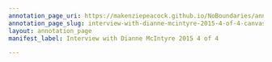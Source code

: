 ```yaml
---
annotation_page_uri: https://makenziepeacock.github.io/NoBoundaries/annotations/interview-with-dianne-mcintyre-2015-4-of-4-canvas-1-00-00-30.json
annotation_page_slug: interview-with-dianne-mcintyre-2015-4-of-4-canvas-1-00-00-30
layout: annotation_page
manifest_label: Interview with Dianne McIntyre 2015 4 of 4

---
```

